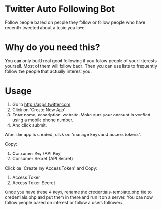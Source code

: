 # Twitter Auto Following Bot
Follow people based on people they follow or follow people who have recently tweeted about a topic you love.

# Why do you need this?
You can only build real good following if you follow people of your interests yourself. Most of them will follow back. Then you can use lists to frequently follow the people that actually interest you.

# Usage
1. Go to http://apps.twitter.com
2. Click on 'Create New App'
3. Enter name, description, website. Make sure your account is verified using a mobile phone number.
4. And click submit.

After the app is created, click on 'manage keys and access tokens'.

Copy:
1. Consumer Key (API Key)
2. Consumer Secret (API Secret)

Click on 'Create my Access Token' and Copy:
1. Access Token
2. Access Token Secret

Once you have these 4 keys, rename the credentials-template.php file to credentials.php and put them in there and run it on a server.
You can now follow people based on interest or follow a users followers.
